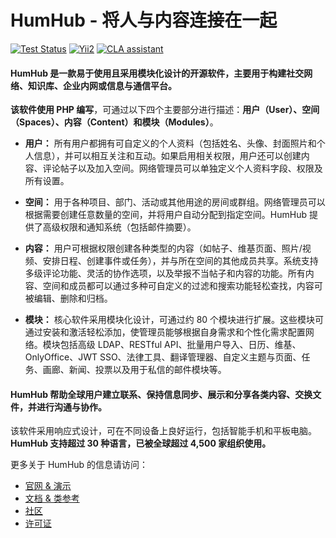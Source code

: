 HumHub - 将人与内容连接在一起
===========================

[![Test Status](https://github.com/humhub/humhub/workflows/PHP%20Codeception%20Tests/badge.svg)](https://github.com/humhub/humhub/actions)
[![Yii2](https://img.shields.io/badge/Powered_by-Yii_Framework-green.svg?style=flat)](http://www.yiiframework.com/)
[![CLA assistant](https://cla-assistant.io/readme/badge/humhub/humhub)](https://cla-assistant.io/humhub/humhub)

#### **HumHub 是一款易于使用且采用模块化设计的开源软件**，主要用于构建社交网络、知识库、企业内网或信息与通信平台。

**该软件使用 PHP 编写**，可通过以下四个主要部分进行描述：**用户（User）、空间（Spaces）、内容（Content）和模块（Modules）**。

- **用户：** 所有用户都拥有可自定义的个人资料（包括姓名、头像、封面照片和个人信息），并可以相互关注和互动。如果启用相关权限，用户还可以创建内容、评论帖子以及加入空间。网络管理员可以单独定义个人资料字段、权限及所有设置。

- **空间：** 用于各种项目、部门、活动或其他用途的房间或群组。网络管理员可以根据需要创建任意数量的空间，并将用户自动分配到指定空间。HumHub 提供了高级权限和通知系统（包括邮件摘要）。

- **内容：** 用户可根据权限创建各种类型的内容（如帖子、维基页面、照片/视频、安排日程、创建事件或任务），并与所在空间的其他成员共享。系统支持多级评论功能、灵活的协作选项，以及举报不当帖子和内容的功能。所有内容、空间和成员都可以通过多种可自定义的过滤和搜索功能轻松查找，内容可被编辑、删除和归档。

- **模块：** 核心软件采用模块化设计，可通过约 80 个模块进行扩展。这些模块可通过安装和激活轻松添加，使管理员能够根据自身需求和个性化需求配置网络。模块包括高级 LDAP、RESTful API、批量用户导入、日历、维基、OnlyOffice、JWT SSO、法律工具、翻译管理器、自定义主题与页面、任务、画廊、新闻、投票以及用于私信的邮件模块等。

#### HumHub 帮助全球用户建立联系、保持信息同步、展示和分享各类内容、交换文件，并进行沟通与协作。

该软件采用响应式设计，可在不同设备上良好运行，包括智能手机和平板电脑。**HumHub 支持超过 30 种语言，已被全球超过 4,500 家组织使用。**

更多关于 HumHub 的信息请访问：

-	[官网 & 演示](http://www.humhub.org/)
-	[文档 & 类参考](http://docs.humhub.org/)
-	[社区](http://community.humhub.com/)
-	[许可证](https://www.humhub.com/licences)